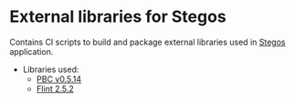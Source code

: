# External libraries for Stegos

Contains CI scripts to build and package external libraries used in [Stegos](https://github.com/stegos/stegos) application.

* Libraries used:
  * [PBC v0.5.14](https://crypto.stanford.edu/pbc/)
  * [Flint 2.5.2](https://www.flintlib.org)

